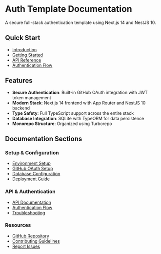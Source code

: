 # Auth Template Documentation

A secure full-stack authentication template using Next.js 14 and NestJS 10.

## Quick Start

- [Introduction](guide/introduction.md)
- [Getting Started](guide/getting-started.md)
- [API Reference](api/index.md)
- [Authentication Flow](auth/flow.md)

## Features

- **Secure Authentication**: Built-in GitHub OAuth integration with JWT token management
- **Modern Stack**: Next.js 14 frontend with App Router and NestJS 10 backend
- **Type Safety**: Full TypeScript support across the entire stack
- **Database Integration**: SQLite with TypeORM for data persistence
- **Monorepo Structure**: Organized using Turborepo

## Documentation Sections

### Setup & Configuration

- [Environment Setup](guide/getting-started.md#installation)
- [GitHub OAuth Setup](guide/getting-started.md#github-oauth-setup)
- [Database Configuration](guide/getting-started.md#database-setup)
- [Deployment Guide](guide/getting-started.md#deployment)

### API & Authentication

- [API Documentation](api/index.md)
- [Authentication Flow](auth/flow.md)
- [Troubleshooting](guide/getting-started.md#troubleshooting)

### Resources

- [GitHub Repository](https://github.com/yourusername/your-repo-name)
- [Contributing Guidelines](https://github.com/yourusername/your-repo-name/blob/main/CONTRIBUTING.md)
- [Report Issues](https://github.com/yourusername/your-repo-name/issues)
